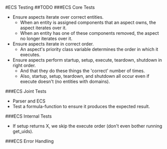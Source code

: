 #ECS Testing
##TODO
###ECS Core Tests
- Ensure aspects iterate over correct entities.
  - When an entity is assigned components that an aspect owns, the aspect iterates over it.
  - When an entity has one of these components removed, the aspect no longer iterates over it.
- Ensure aspects iterate in correct order.
  - An aspect's priority class variable determines the order in which it executes.
- Ensure aspects perform startup, setup, execute, teardown, shutdown in right order.
  - And that they do these things the 'correct' number of times.
  - Also, startup, setup, teardown, and shutdown all occur even if execute doesn't (no entities with domains).

###ECS Joint Tests
- Parser and ECS
 - Test a formula-function to ensure it produces the expected result.

###ECS Internal Tests 
- If setup returns X, we skip the execute order (don't even bother running get_uids).


###ECS Error Handling
